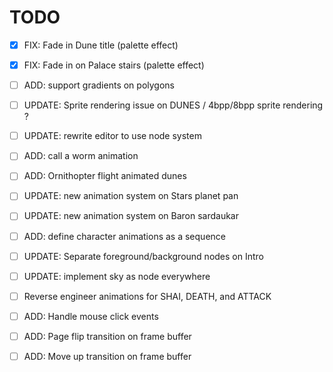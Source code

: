 # TODO

- [X] FIX: Fade in Dune title (palette effect)
- [X] FIX: Fade in on Palace stairs (palette effect)

- [ ] ADD: support gradients on polygons
- [ ] UPDATE: Sprite rendering issue on DUNES / 4bpp/8bpp sprite rendering ?

- [ ] UPDATE: rewrite editor to use node system
- [ ] ADD: call a worm animation
- [ ] ADD: Ornithopter flight animated dunes

- [ ] UPDATE: new animation system on Stars planet pan
- [ ] UPDATE: new animation system on Baron sardaukar
- [ ] ADD: define character animations as a sequence

- [ ] UPDATE: Separate foreground/background nodes on Intro
- [ ] UPDATE: implement sky as node everywhere

- [ ] Reverse engineer animations for SHAI, DEATH, and ATTACK
- [ ] ADD: Handle mouse click events

- [ ] ADD: Page flip transition on frame buffer
- [ ] ADD: Move up transition on frame buffer
